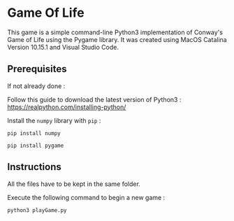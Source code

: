 # Game Of Life

This game is a simple command-line Python3 implementation of Conway's Game of Life using the Pygame library. 
It was created using MacOS Catalina Version 10.15.1 and Visual Studio Code. 

## Prerequisites 

If not already done : 

Follow this guide to download the latest version of Python3 : https://realpython.com/installing-python/

Install the `numpy` library with `pip` : 

`pip install numpy` 

`pip install pygame`

## Instructions 

All the files have to be kept in the same folder. 

Execute the following command to begin a new game : 

`python3 playGame.py`





